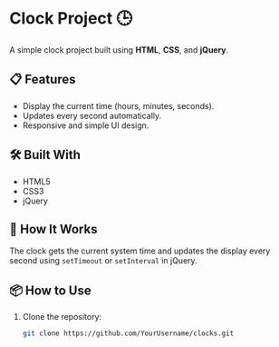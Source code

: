# Clock Project 🕒

A simple clock project built using **HTML**, **CSS**, and **jQuery**.

## 📋 Features

- Display the current time (hours, minutes, seconds).
- Updates every second automatically.
- Responsive and simple UI design.

## 🛠️ Built With

- HTML5
- CSS3
- jQuery

## 🚀 How It Works

The clock gets the current system time and updates the display every second using `setTimeout` or `setInterval` in jQuery.

## 📦 How to Use

1. Clone the repository:
   ```bash
   git clone https://github.com/YourUsername/clocks.git
